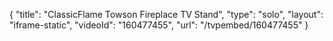 {
    "title": "ClassicFlame Towson Fireplace TV Stand",
    "type": "solo",
    "layout": "iframe-static",
    "videoId": "160477455",
    "url": "\/tvpembed\/160477455"
}